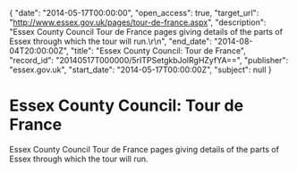 {
  "date": "2014-05-17T00:00:00", 
  "open_access": true, 
  "target_url": "http://www.essex.gov.uk/pages/tour-de-france.aspx", 
  "description": "Essex County Council Tour de France pages giving details of the parts of Essex through which the tour will run.\r\n", 
  "end_date": "2014-08-04T20:00:00Z", 
  "title": "Essex County Council: Tour de France", 
  "record_id": "20140517T000000/5rITPSetgkbJolRgHZyfYA==", 
  "publisher": "essex.gov.uk", 
  "start_date": "2014-05-17T00:00:00Z", 
  "subject": null
}

# Essex County Council: Tour de France

Essex County Council Tour de France pages giving details of the parts of Essex through which the tour will run.
